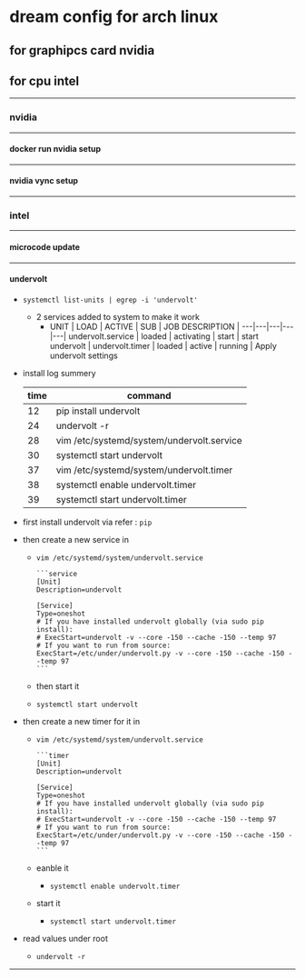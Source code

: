 # dream config for arch linux

## for graphipcs card nvidia

## for cpu intel

---

### nvidia

---

#### docker run nvidia setup

---

#### nvidia vync setup

---

### intel

---

#### microcode update

---

#### undervolt

* `systemctl list-units | egrep -i 'undervolt'`
  * 2 services added to system to make it work
    * UNIT | LOAD | ACTIVE | SUB | JOB DESCRIPTION |
    ---|---|---|---|---|
    undervolt.service | loaded | activating | start | start undervolt |
    undervolt.timer | loaded | active | running | Apply undervolt settings

* install log summery

    time | command
    ---|---|
    12 | pip install undervolt
    24 | undervolt -r
    28 | vim /etc/systemd/system/undervolt.service
    30 | systemctl start undervolt
    37 | vim /etc/systemd/system/undervolt.timer
    38 | systemctl enable undervolt.timer
    39 | systemctl start undervolt.timer

* first install undervolt via refer : `pip`
* then create a new service in
  * `vim /etc/systemd/system/undervolt.service`

        ```service
        [Unit]
        Description=undervolt

        [Service]
        Type=oneshot
        # If you have installed undervolt globally (via sudo pip install):
        # ExecStart=undervolt -v --core -150 --cache -150 --temp 97
        # If you want to run from source:
        ExecStart=/etc/under/undervolt.py -v --core -150 --cache -150 --temp 97
        ```
  * then start it  
  * `systemctl start undervolt`
* then create a new timer for it in
  * `vim /etc/systemd/system/undervolt.service`

        ```timer
        [Unit]
        Description=undervolt

        [Service]
        Type=oneshot
        # If you have installed undervolt globally (via sudo pip install):
        # ExecStart=undervolt -v --core -150 --cache -150 --temp 97
        # If you want to run from source:
        ExecStart=/etc/under/undervolt.py -v --core -150 --cache -150 --temp 97
        ```
  * eanble it
    * `systemctl enable undervolt.timer`
  * start it
    * `systemctl start undervolt.timer`
* read values under root
  * `undervolt -r`

---
